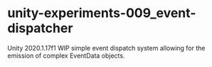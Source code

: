 # unity-experiments-009_event-dispatcher

Unity 2020.1.17f1 WIP simple event dispatch system allowing for the emission of complex EventData objects.
